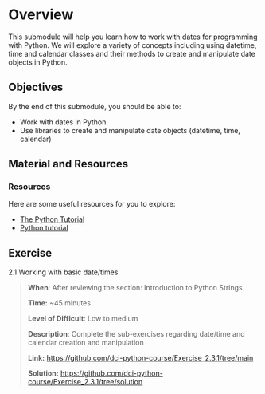 # Overview

This submodule will help you learn how to work with dates for programming with Python. We will explore a variety of concepts including using datetime, time and calendar classes and their methods to create and manipulate date objects in Python.

## Objectives

By the end of this submodule, you should be able to:

* Work with dates in Python
* Use libraries to create and manipulate date objects (datetime, time, calendar)

## Material and Resources

### Resources

Here are some useful resources for you to explore:

* [The Python Tutorial](https://docs.python.org/3/tutorial/)
* [Python tutorial](https://www.w3schools.com/python/)


## Exercise

2.1 Working with basic date/times

> **When**: After reviewing the section: Introduction to Python Strings
>
> **Time:** ~45 minutes
>
> **Level of Difficult**: Low to medium
>
> **Description**: Complete the sub-exercises regarding date/time and calendar creation and manipulation
>
> **Link:** https://github.com/dci-python-course/Exercise_2.3.1/tree/main
>
> **Solution:** https://github.com/dci-python-course/Exercise_2.3.1/tree/solution
